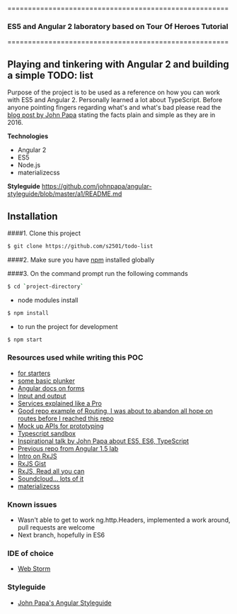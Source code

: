======================================================

### ES5 and Angular 2 laboratory based on Tour Of Heroes Tutorial 

======================================================

## Playing and tinkering with Angular 2 and building a simple TODO: list

Purpose of the project is to be used as a reference on how you can work 
with ES5 and Angular 2. Personally learned a lot about TypeScript.
Before anyone pointing fingers regarding what's and what's bad please read
the [blog post by John Papa](https://johnpapa.net/es5-es2015-typescript/) 
stating the facts plain and simple as they are in 2016.

**Technologies**

- Angular 2
- ES5
- Node.js
- materializecss

**Styleguide**
https://github.com/johnpapa/angular-styleguide/blob/master/a1/README.md

## Installation
####1. Clone this project


```sh
$ git clone https://github.com/s2501/todo-list
```

####2.  Make sure you have [npm](https://www.npmjs.org/) installed globally

####3. On the command prompt run the following commands

```sh
$ cd `project-directory`
```
- node modules install
```sh
$ npm install 
```
- to run the project for development
```sh
$ npm start
```

### Resources used while writing this POC

- [for starters](http://www.codeproject.com/Articles/1081551/Angular-Tutorial-in-JavaScript-ES-Part-to)
- [some basic plunker](http://plnkr.co/edit/SPO6xUeZh9miPeIfQ2n4?p=preview)
- [Angular docs on forms](https://angular.io/docs/js/latest/guide/forms.html)
- [Input and output](http://stackoverflow.com/questions/34832799/angular2-how-to-define-input-property-in-plain-js)
- [Services explained like a Pro](http://stackoverflow.com/questions/34830534/angular2-class-not-exposing-functions)
- [Good repo example of Routing, I was about to abandon all hope on routes before I reached this repo](https://github.com/fantianyi/Angular-2-Example---Tour-Of-Heroes---6-Routing---ES5)
- [Mock up APIs for prototyping](http://www.mockapi.io/#/mocks)
- [Typescript sandbox](http://www.typescriptlang.org/play/)
- [Inspirational talk by John Papa about ES5, ES6, TypeScript](https://johnpapa.net/es5-es2015-typescript/)
- [Previous repo from Angular 1.5 lab](https://github.com/CodiCamp/es6-ng-lab)
- [Intro on RxJS](https://medium.com/@puppybits/rxjs-is-great-so-why-have-i-moved-on-534c513e7af3#.lo41oc8qt)
- [RxJS Gist](https://gist.github.com/staltz/868e7e9bc2a7b8c1f754) 
- [RxJS, Read all you can](http://reactivex.io/rxjs/manual/overview.html) 
- [Soundcloud... lots of it](https://soundcloud.com)
- [materializecss](http://materializecss.com)

### Known issues 

- Wasn't able to get to work ng.http.Headers, implemented a work around, pull requests are welcome
- Next branch, hopefully in ES6

### IDE of choice 

- [Web Storm](https://www.jetbrains.com/webstorm/)

### Styleguide 

- [John Papa's Angular Styleguide](https://github.com/johnpapa/angular-styleguide/blob/master/a1/README.md)